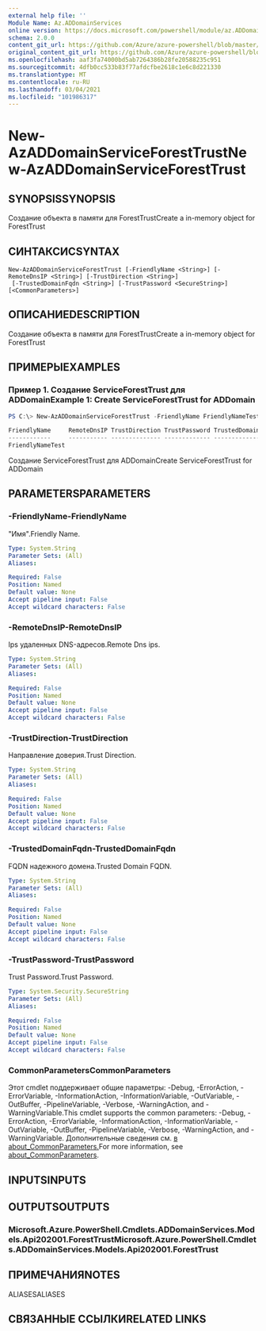 ```yaml
---
external help file: ''
Module Name: Az.ADDomainServices
online version: https://docs.microsoft.com/powershell/module/az.ADDomainServices/new-AzADDomainServiceForestTrust
schema: 2.0.0
content_git_url: https://github.com/Azure/azure-powershell/blob/master/src/ADDomainServices/help/New-AzADDomainServiceForestTrust.md
original_content_git_url: https://github.com/Azure/azure-powershell/blob/master/src/ADDomainServices/help/New-AzADDomainServiceForestTrust.md
ms.openlocfilehash: aaf3fa74000bd5ab7264386b28fe20588235c951
ms.sourcegitcommit: 4dfb0cc533b83f77afdcfbe2618c1e6c8d221330
ms.translationtype: MT
ms.contentlocale: ru-RU
ms.lasthandoff: 03/04/2021
ms.locfileid: "101986317"
---
```

# <span data-ttu-id="bf004-101">New-AzADDomainServiceForestTrust</span><span class="sxs-lookup"><span data-stu-id="bf004-101">New-AzADDomainServiceForestTrust</span></span>

## <span data-ttu-id="bf004-102">SYNOPSIS</span><span class="sxs-lookup"><span data-stu-id="bf004-102">SYNOPSIS</span></span>
<span data-ttu-id="bf004-103">Создание объекта в памяти для ForestTrust</span><span class="sxs-lookup"><span data-stu-id="bf004-103">Create a in-memory object for ForestTrust</span></span>

## <span data-ttu-id="bf004-104">СИНТАКСИС</span><span class="sxs-lookup"><span data-stu-id="bf004-104">SYNTAX</span></span>

```
New-AzADDomainServiceForestTrust [-FriendlyName <String>] [-RemoteDnsIP <String>] [-TrustDirection <String>]
 [-TrustedDomainFqdn <String>] [-TrustPassword <SecureString>] [<CommonParameters>]
```

## <span data-ttu-id="bf004-105">ОПИСАНИЕ</span><span class="sxs-lookup"><span data-stu-id="bf004-105">DESCRIPTION</span></span>
<span data-ttu-id="bf004-106">Создание объекта в памяти для ForestTrust</span><span class="sxs-lookup"><span data-stu-id="bf004-106">Create a in-memory object for ForestTrust</span></span>

## <span data-ttu-id="bf004-107">ПРИМЕРЫ</span><span class="sxs-lookup"><span data-stu-id="bf004-107">EXAMPLES</span></span>

### <span data-ttu-id="bf004-108">Пример 1. Создание ServiceForestTrust для ADDomain</span><span class="sxs-lookup"><span data-stu-id="bf004-108">Example 1: Create ServiceForestTrust for ADDomain</span></span>
```powershell
PS C:\> New-AzADDomainServiceForestTrust -FriendlyName FriendlyNameTest

FriendlyName     RemoteDnsIP TrustDirection TrustPassword TrustedDomainFqdn
------------     ----------- -------------- ------------- -----------------
FriendlyNameTest
```

<span data-ttu-id="bf004-109">Создание ServiceForestTrust для ADDomain</span><span class="sxs-lookup"><span data-stu-id="bf004-109">Create ServiceForestTrust for ADDomain</span></span>

## <span data-ttu-id="bf004-110">PARAMETERS</span><span class="sxs-lookup"><span data-stu-id="bf004-110">PARAMETERS</span></span>

### <span data-ttu-id="bf004-111">-FriendlyName</span><span class="sxs-lookup"><span data-stu-id="bf004-111">-FriendlyName</span></span>
<span data-ttu-id="bf004-112">"Имя".</span><span class="sxs-lookup"><span data-stu-id="bf004-112">Friendly Name.</span></span>

```yaml
Type: System.String
Parameter Sets: (All)
Aliases:

Required: False
Position: Named
Default value: None
Accept pipeline input: False
Accept wildcard characters: False
```

### <span data-ttu-id="bf004-113">-RemoteDnsIP</span><span class="sxs-lookup"><span data-stu-id="bf004-113">-RemoteDnsIP</span></span>
<span data-ttu-id="bf004-114">Ips удаленных DNS-адресов.</span><span class="sxs-lookup"><span data-stu-id="bf004-114">Remote Dns ips.</span></span>

```yaml
Type: System.String
Parameter Sets: (All)
Aliases:

Required: False
Position: Named
Default value: None
Accept pipeline input: False
Accept wildcard characters: False
```

### <span data-ttu-id="bf004-115">-TrustDirection</span><span class="sxs-lookup"><span data-stu-id="bf004-115">-TrustDirection</span></span>
<span data-ttu-id="bf004-116">Направление доверия.</span><span class="sxs-lookup"><span data-stu-id="bf004-116">Trust Direction.</span></span>

```yaml
Type: System.String
Parameter Sets: (All)
Aliases:

Required: False
Position: Named
Default value: None
Accept pipeline input: False
Accept wildcard characters: False
```

### <span data-ttu-id="bf004-117">-TrustedDomainFqdn</span><span class="sxs-lookup"><span data-stu-id="bf004-117">-TrustedDomainFqdn</span></span>
<span data-ttu-id="bf004-118">FQDN надежного домена.</span><span class="sxs-lookup"><span data-stu-id="bf004-118">Trusted Domain FQDN.</span></span>

```yaml
Type: System.String
Parameter Sets: (All)
Aliases:

Required: False
Position: Named
Default value: None
Accept pipeline input: False
Accept wildcard characters: False
```

### <span data-ttu-id="bf004-119">-TrustPassword</span><span class="sxs-lookup"><span data-stu-id="bf004-119">-TrustPassword</span></span>
<span data-ttu-id="bf004-120">Trust Password.</span><span class="sxs-lookup"><span data-stu-id="bf004-120">Trust Password.</span></span>

```yaml
Type: System.Security.SecureString
Parameter Sets: (All)
Aliases:

Required: False
Position: Named
Default value: None
Accept pipeline input: False
Accept wildcard characters: False
```

### <span data-ttu-id="bf004-121">CommonParameters</span><span class="sxs-lookup"><span data-stu-id="bf004-121">CommonParameters</span></span>
<span data-ttu-id="bf004-122">Этот cmdlet поддерживает общие параметры: -Debug, -ErrorAction, -ErrorVariable, -InformationAction, -InformationVariable, -OutVariable, -OutBuffer, -PipelineVariable, -Verbose, -WarningAction, and -WarningVariable.</span><span class="sxs-lookup"><span data-stu-id="bf004-122">This cmdlet supports the common parameters: -Debug, -ErrorAction, -ErrorVariable, -InformationAction, -InformationVariable, -OutVariable, -OutBuffer, -PipelineVariable, -Verbose, -WarningAction, and -WarningVariable.</span></span> <span data-ttu-id="bf004-123">Дополнительные сведения см. [в about_CommonParameters.](http://go.microsoft.com/fwlink/?LinkID=113216)</span><span class="sxs-lookup"><span data-stu-id="bf004-123">For more information, see [about_CommonParameters](http://go.microsoft.com/fwlink/?LinkID=113216).</span></span>

## <span data-ttu-id="bf004-124">INPUTS</span><span class="sxs-lookup"><span data-stu-id="bf004-124">INPUTS</span></span>

## <span data-ttu-id="bf004-125">OUTPUTS</span><span class="sxs-lookup"><span data-stu-id="bf004-125">OUTPUTS</span></span>

### <span data-ttu-id="bf004-126">Microsoft.Azure.PowerShell.Cmdlets.ADDomainServices.Models.Api202001.ForestTrust</span><span class="sxs-lookup"><span data-stu-id="bf004-126">Microsoft.Azure.PowerShell.Cmdlets.ADDomainServices.Models.Api202001.ForestTrust</span></span>

## <span data-ttu-id="bf004-127">ПРИМЕЧАНИЯ</span><span class="sxs-lookup"><span data-stu-id="bf004-127">NOTES</span></span>

<span data-ttu-id="bf004-128">ALIASES</span><span class="sxs-lookup"><span data-stu-id="bf004-128">ALIASES</span></span>

## <span data-ttu-id="bf004-129">СВЯЗАННЫЕ ССЫЛКИ</span><span class="sxs-lookup"><span data-stu-id="bf004-129">RELATED LINKS</span></span>

